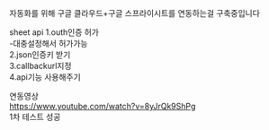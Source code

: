 자동화를 위해 구글 클라우드+구글 스프라이시트를 연동하는걸 구축중입니다  

sheet api
1.outh인증 허가  
-대충설정해서 허가가능   
2.json인증키 받기  
3.callbackurl지정  
4.api기능 사용해주기  

연동영상  
https://www.youtube.com/watch?v=8yJrQk9ShPg  
1차 테스트 성공  